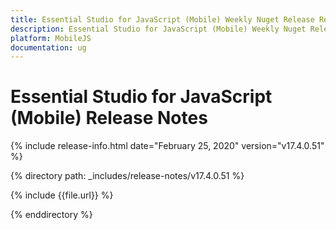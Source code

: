 ```yaml
---
title: Essential Studio for JavaScript (Mobile) Weekly Nuget Release Release Notes  
description: Essential Studio for JavaScript (Mobile) Weekly Nuget Release Release Notes  
platform: MobileJS
documentation: ug
---
```


# Essential Studio for JavaScript (Mobile)  Release Notes  

{% include release-info.html date="February 25, 2020"  version="v17.4.0.51" %} 


{% directory path: _includes/release-notes/v17.4.0.51 %}

{% include {{file.url}} %}

{% enddirectory %}